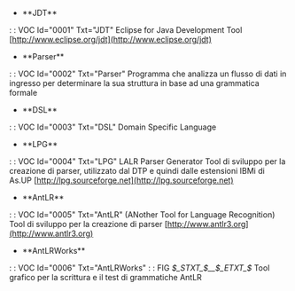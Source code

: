 - \*\*JDT\*\*

 :  : VOC Id="0001" Txt="JDT"
Eclipse for Java Development Tool
[http://www.eclipse.org/jdt](http://www.eclipse.org/jdt)

- \*\*Parser\*\*

 :  : VOC Id="0002" Txt="Parser"
Programma che analizza un flusso di dati in ingresso per determinare la sua struttura in base ad una grammatica formale

- \*\*DSL\*\*

 :  : VOC Id="0003" Txt="DSL"
Domain Specific Language

- \*\*LPG\*\*

 :  : VOC Id="0004" Txt="LPG"
LALR Parser Generator
Tool di sviluppo per la creazione di parser, utilizzato dal DTP e quindi dalle estensioni IBMi di As.UP
[http://lpg.sourceforge.net](http://lpg.sourceforge.net)

- \*\*AntLR\*\*

 :  : VOC Id="0005" Txt="AntLR"
(ANother Tool for Language Recognition)  Tool di sviluppo per la creazione di parser
[http://www.antlr3.org](http://www.antlr3.org)

- \*\*AntLRWorks\*\*

 :  : VOC Id="0006" Txt="AntLRWorks"
 :  : FIG _$_STXT_$__$_ETXT_$_
Tool grafico per la scrittura e il test di grammatiche AntLR
